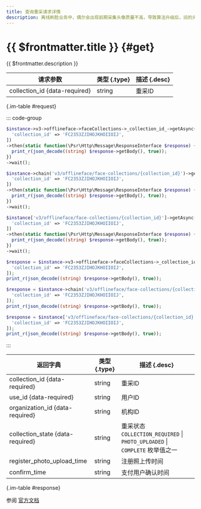 ```yaml
---
title: 查询重采请求详情
description: 离线刷脸业务中，偶尔会出现前期采集头像质量不高，导致算法升级后，旧的头像无法生成有效的人脸特征，影响用户使用刷脸服务。因此，需要对用户的头像进行重采。
---
```


# {{ $frontmatter.title }} {#get}

{{ $frontmatter.description }}

| 请求参数 | 类型 {.type} | 描述 {.desc}
| --- | --- | ---
| collection_id {data-required} | string | 重采ID

{.im-table #request}

::: code-group

```php [异步纯链式]
$instance->v3->offlineface->faceCollections->_collection_id_->getAsync([
  'collection_id' => 'FC2353ZJIHOJKHOIIOIJ',
])
->then(static function(\Psr\Http\Message\ResponseInterface $response) {
  print_r(json_decode((string) $response->getBody(), true));
})
->wait();
```

```php [异步声明式]
$instance->chain('v3/offlineface/face-collections/{collection_id}')->getAsync([
  'collection_id' => 'FC2353ZJIHOJKHOIIOIJ',
])
->then(static function(\Psr\Http\Message\ResponseInterface $response) {
  print_r(json_decode((string) $response->getBody(), true));
})
->wait();
```

```php [异步属性式]
$instance['v3/offlineface/face-collections/{collection_id}']->getAsync([
  'collection_id' => 'FC2353ZJIHOJKHOIIOIJ',
])
->then(static function(\Psr\Http\Message\ResponseInterface $response) {
  print_r(json_decode((string) $response->getBody(), true));
})
->wait();
```

```php [同步纯链式]
$response = $instance->v3->offlineface->faceCollections->_collection_id_->get([
  'collection_id' => 'FC2353ZJIHOJKHOIIOIJ',
]);
print_r(json_decode((string) $response->getBody(), true));
```

```php [同步声明式]
$response = $instance->chain('v3/offlineface/face-collections/{collection_id}')->get([
  'collection_id' => 'FC2353ZJIHOJKHOIIOIJ',
]);
print_r(json_decode((string) $response->getBody(), true));
```

```php [同步属性式]
$response = $instance['v3/offlineface/face-collections/{collection_id}']->get([
  'collection_id' => 'FC2353ZJIHOJKHOIIOIJ',
]);
print_r(json_decode((string) $response->getBody(), true));
```

:::

| 返回字典 | 类型 {.type} | 描述 {.desc}
| --- | --- | ---
| collection_id {data-required} | string | 重采ID
| use_id {data-required} | string | 用户ID
| organization_id {data-required} | string | 机构ID
| collection_state {data-required} | string | 重采状态<br/>`COLLECTION_REQUIRED` \| `PHOTO_UPLOADED` \| `COMPLETE` 枚举值之一
| register_photo_upload_time | string | 注册照上传时间
| confirm_time | string | 支付用户确认时间

{.im-table #response}

参阅 [官方文档](https://pay.weixin.qq.com/wiki/doc/wxfacepay/develop/k12-development-guidelines.html)
